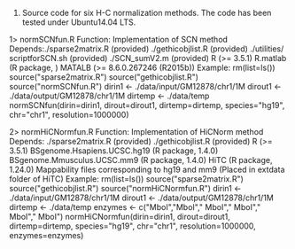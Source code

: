 1. Source code for six H-C normalization methods. The code has been tested under Ubuntu14.04 LTS.

 1> normSCNfun.R
 Function: Implementation of SCN method
 Depends:./sparse2matrix.R (provided)
         ./gethicobjlist.R (provided)
         ./utilities/ scriptforSCN.sh (provided)
         ./SCN_sumV2.m (provided)
         R (>= 3.5.1)
         R.matlab (R package, )
         MATALB (>= 8.6.0.267246 (R2015b))
 Example:
         rm(list=ls())
         source("sparse2matrix.R")
         source("gethicobjlist.R")
         source("normSCNfun.R")
         dirin1 <- ./data/input/GM12878/chr1/1M
         dirout1 <- ./data/output/GM12878/chr1/1M
         dirtemp <- ./data/temp
         normSCNfun(dirin=dirin1, dirout=dirout1, dirtemp=dirtemp, species="hg19", chr="chr1", resolution=1000000)

2> normHiCNormfun.R
 Function: Implementation of HiCNorm method
 Depends: ./sparse2matrix.R (provided)
         ./gethicobjlist.R (provided)
         R (>= 3.5.1)
         BSgenome.Hsapiens.UCSC.hg19 (R package, 1.4.0)
         BSgenome.Mmusculus.UCSC.mm9 (R package, 1.4.0)
         HiTC (R package, 1.24.0)
         Mappability files corresponding to hg19 and mm9 (Placed in extdata folder of HiTC)
 Example:
         rm(list=ls())
         source("sparse2matrix.R")
         source("gethicobjlist.R")
         source("normHiCNormfun.R")
         dirin1 <- ./data/input/GM12878/chr1/1M
         dirout1 <- ./data/output/GM12878/chr1/1M
         dirtemp <- ./data/temp
         enzymes <- c("MboI","MboI"," MboI"," MboI"," MboI"," MboI")
         normHiCNormfun(dirin=dirin1, dirout=dirout1, dirtemp=dirtemp, species="hg19", chr="chr1", resolution=1000000, enzymes=enzymes)

